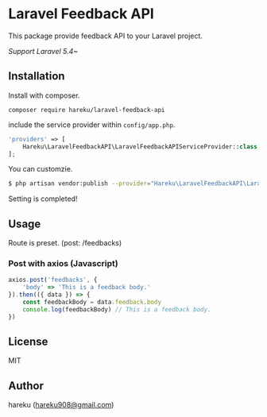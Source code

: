 # Laravel Feedback API

This package provide feedback API to your Laravel project.

*Support Laravel 5.4~*

## Installation

Install with composer.

`composer require hareku/laravel-feedback-api`

include the service provider within `config/app.php`.

```php
'providers' => [
    Hareku\LaravelFeedbackAPI\LaravelFeedbackAPIServiceProvider::class,
];
```

You can customzie.

```sh
$ php artisan vendor:publish --provider="Hareku\LaravelFeedbackAPI\LaravelFeedbackAPIServiceProvider"
```

Setting is completed!

## Usage

Route is preset. (post: /feedbacks)

### Post with axios (Javascript)

```javascript
axios.post('feedbacks', {
    'body' => 'This is a feedback body.'
}).then(({ data }) => {
    const feedbackBody = data.feedback.body
    console.log(feedbackBody) // This is a feedback body.
})
```

## License

MIT

## Author

hareku (hareku908@gmail.com)
